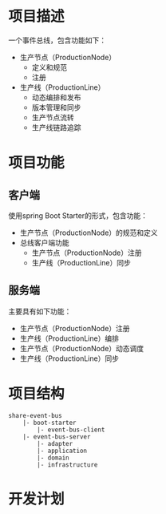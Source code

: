 # 项目描述
一个事件总线，包含功能如下：
- 生产节点（ProductionNode）
  - 定义和规范
  - 注册
- 生产线（ProductionLine）
  - 动态编排和发布
  - 版本管理和同步
  - 生产节点流转
  - 生产线链路追踪

# 项目功能
## 客户端
使用spring Boot Starter的形式，包含功能：
- 生产节点（ProductionNode）的规范和定义
- 总线客户端功能
  - 生产节点（ProductionNode）注册
  - 生产线（ProductionLine）同步


## 服务端
主要具有如下功能：
- 生产节点（ProductionNode）注册
- 生产线（ProductionLine）编排
- 生产节点（ProductionNode）动态调度
- 生产线（ProductionLine）同步

# 项目结构
```
share-event-bus
    |- boot-starter
        |- event-bus-client
    |- event-bus-server
        |- adapter
        |- application
        |- domain
        |- infrastructure
```
# 开发计划

